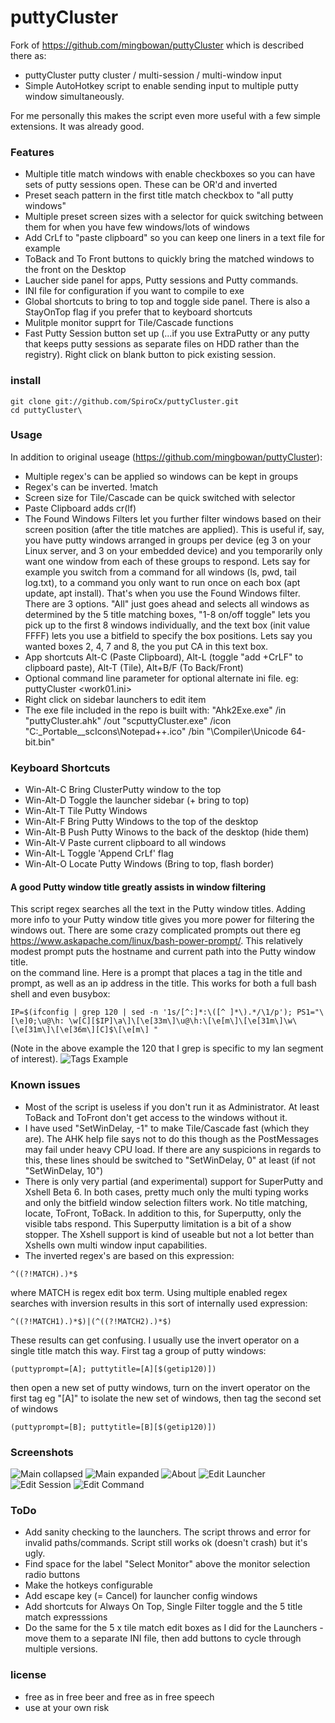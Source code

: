 # puttyCluster

Fork of https://github.com/mingbowan/puttyCluster which is described there as:
* puttyCluster putty cluster / multi-session / multi-window input
* Simple AutoHotkey script to enable sending input to multiple putty window simultaneously.

For me personally this makes the script even more useful with a few simple extensions. It was already good.

### Features

* Multiple title match windows with enable checkboxes so you can have sets of putty sessions open.  These can be OR'd and inverted
* Preset seach pattern in the first title match checkbox to "all putty windows"
* Multiple preset screen sizes with a selector for quick switching between them for when you have few windows/lots of windows
* Add CrLf to "paste clipboard" so you can keep one liners in a text file for example
* ToBack and To Front buttons to quickly bring the matched windows to the front on the Desktop
* Laucher side panel for apps, Putty sessions and Putty commands.  
* INI file for configuration if you want to compile to exe
* Global shortcuts to bring to top and toggle side panel.  There is also a StayOnTop flag if you prefer that to keyboard shortcuts
* Mulitple monitor supprt for Tile/Cascade functions
* Fast Putty Session button set up (...if you use ExtraPutty or any putty that keeps putty sessions as separate files on HDD rather than the registry). Right click on blank button to pick existing session.

### install

```
git clone git://github.com/SpiroCx/puttyCluster.git
cd puttyCluster\
```

### Usage

In addition to original useage (https://github.com/mingbowan/puttyCluster):

* Multiple regex's can be applied so windows can be kept in groups
* Regex's can be inverted.  !match
* Screen size for  Tile/Cascade can be quick switched with selector
* Paste Clipboard adds cr(lf)
* The Found Windows Filters let you further filter windows based on their screen position (after the title matches are applied).  This is useful if, say, you have putty windows arranged in groups per device (eg 3 on your Linux server, and 3 on your embedded device) and you temporarily only want one window from each of these groups to respond.  Lets say for example you switch from a command for all windows (ls, pwd, tail log.txt), to a command you only want to run once on each box (apt update, apt install).  That's when you use the Found Windows filter.  There are 3 options.  "All" just goes ahead and selects all windows as determined by the 5 title matching boxes, "1-8 on/off toggle" lets you pick up to the first 8 windows individually, and the text box (init value FFFF) lets you use a bitfield to specify the box positions.  Lets say you wanted boxes 2, 4, 7 and 8, the you put CA in this text box. 
* App shortcuts Alt-C (Paste Clipboard), Alt-L (toggle "add +CrLF" to clipboard paste), Alt-T (Tile), Alt+B/F (To Back/Front)
* Optional command line parameter for optional alternate ini file. eg: puttyCluster <work01.ini>
* Right click on sidebar launchers to edit item
* The exe file included in the repo is built with: "Ahk2Exe.exe" /in "puttyCluster.ahk" /out "scputtyCluster.exe" /icon "C:\_Portable\__scIcons\Notepad++.ico" /bin "<path to ahk>\Compiler\Unicode 64-bit.bin"

### Keyboard Shortcuts

* Win-Alt-C 	Bring ClusterPutty window to the top
* Win-Alt-D 	Toggle the launcher sidebar (+ bring to top)
* Win-Alt-T		Tile Putty Windows
* Win-Alt-F		Bring Putty Windows to the top of the desktop
* Win-Alt-B		Push Putty Winows to the back of the desktop (hide them)
* Win-Alt-V		Paste current clipboard to all windows
* Win-Alt-L		Toggle 'Append CrLf' flag
* Win-Alt-O		Locate Putty Windows (Bring to top, flash border)

#### A good Putty window title greatly assists in window filtering

This script regex searches all the text in the Putty window titles.  Adding more info to your Putty window title gives you more power for filtering the windows out.  There are some crazy complicated prompts out there eg https://www.askapache.com/linux/bash-power-prompt/.  This relatively modest prompt puts the hostname and current path into the Putty window title.  
on the command line.  Here is a prompt that places a tag in the title and prompt, as well as an ip address in the title.  This works for both a full bash shell and even busybox:
```
IP=$(ifconfig | grep 120 | sed -n '1s/[^:]*:\([^ ]*\).*/\1/p'); PS1="\[\e]0;\u@\h: \w[C][$IP]\a\]\[\e[33m\]\u@\h:\[\e[m\]\[\e[31m\]\w\[\e[31m\]\[\e[36m\][C]$\[\e[m\] "
```
(Note in the above example the 120 that I grep is specific to my lan segment of interest).
![Tags Example](https://raw.github.com/SpiroCx/puttyCluster/screenshots/screenshot4_putty_tags.png.png)
  
### Known issues
* Most of the script is useless if you don't run it as Administrator.  At least ToBack and ToFront don't get access to the windows without it.
* I have used "SetWinDelay, -1" to make Tile/Cascade fast (which they are).  The AHK help file says not to do this though as the PostMessages may fail under heavy CPU load.  If there are any suspicions in regards to this, these lines should be switched to "SetWinDelay, 0" at least (if not "SetWinDelay, 10")
*  There is only very partial (and experimental) support for SuperPutty and Xshell Beta 6.  In both cases, pretty much only the multi typing works and only the bitfield window selection filters work.  No title matching, locate, ToFront, ToBack.  In addition to this, for Superputty, only the visible tabs respond.  This Superputty limitation is a bit of a show stopper.  The Xshell support is kind of useable but not a lot better than Xshells own multi window input capabilities.
* The inverted regex's are based on this expression: 
```
^((?!MATCH).)*$ 
```
where MATCH is regex edit box term.  Using multiple enabled regex searches with inversion results in this sort of internally used expression:
```
^((?!MATCH1).)*$)|(^((?!MATCH2).)*$)
```
These results can get confusing.  I usually use the invert operator on a single title match this way.  First tag a group of putty windows:
```
(puttyprompt=[A]; puttytitle=[A][$(getip120)])
```
then open a new set of putty windows, turn on the invert operator on the first tag eg "[A]" to isolate the new set of windows, then tag the second set of windows
```
(puttyprompt=[B]; puttytitle=[B][$(getip120)])
```

### Screenshots

![Main collapsed](https://raw.github.com/SpiroCx/puttyCluster/screenshots/screenshot1_main_collapsed.png)
![Main expanded](https://raw.github.com/SpiroCx/puttyCluster/screenshots/screenshot2_main_expanded.png)
![About](https://raw.github.com/SpiroCx/puttyCluster/screenshots/screenshot3_about.png)
![Edit Launcher](https://raw.github.com/SpiroCx/puttyCluster/screenshots/screenshot5_edit_Launcher.png)
![Edit Session](https://raw.github.com/SpiroCx/puttyCluster/screenshots/screenshot6_edit_session.png)
![Edit Command](https://raw.github.com/SpiroCx/puttyCluster/screenshots/screenshot7_edit_command.png)

### ToDo

* Add sanity checking to the launchers.  The script throws and error for invalid paths/commands. Script still works ok (doesn't crash) but it's ugly.
* Find space for the label "Select Monitor" above the monitor selection radio buttons
* Make the hotkeys configurable
* Add escape key (= Cancel) for launcher config windows
* Add shortcuts for Always On Top, Single Filter toggle and the 5 title match expresssions
* Do the same for the 5 x tile match edit boxes as I did for the Launchers - move them to a separate INI file, then add buttons to cycle through multiple versions.

### license
* free as in free beer and free as in free speech
* use at your own risk

